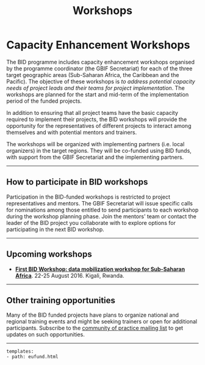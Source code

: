 ﻿---
title: Workshops
description:  Description.
category: Community
subCategory: Workshops
image: /images/Zebras_Cropped.jpg
imageTitle: Zebras. By Marieke Kuijpers via freeimages.com. Freeimages content license.
imageLink: http://www.freeimages.com/photo/zebra-in-black-white-1381687
---
# Capacity Enhancement Workshops

The BID programme includes capacity enhancement workshops organised by the programme coordinator (the GBIF Secretariat) for each of the three target geographic areas (Sub-Saharan Africa, the Caribbean and the Pacific). The objective of these workshops is *to address potential capacity needs of project leads and their teams for project implementation*. The workshops are planned for the start and mid-term of the implementation period of the funded projects.

In addition to ensuring that all project teams have the basic capacity required to implement their projects, the BID workshops will  provide the opportunity for the representatives of different projects to interact among themselves and with potential mentors and trainers.

The workshops will be organized with implementing partners (i.e. local organizers) in the target regions. They will be co-funded using BID funds, with support from the GBIF Secretariat and the implementing partners. 

-----------

## How to participate in BID workshops

Participation in the BID-funded workshops is restricted to project representatives and mentors. The GBIF Secretariat will issue specific calls for nominations among those entitled to send participants to each workshop during the workshop planning phase. Join the mentors' team or contact the leader of the BID project you collaborate with to explore options for participating in the next BID workshop. 

-----------
## Upcoming workshops

 - [**First BID Workshop: data mobilization workshop for Sub-Saharan Africa**](http://www.gbif.org/event/82794). 22-25 August 2016. Kigali, Rwanda. 

-----------

## Other training opportunities

Many of the BID funded projects have plans to organize national and regional training events and might be seeking trainers or open for additional participants. Subscribe to the [community of practice mailing list](/community/forum/) to get updates on such opportunities.

-----------

```styledYaml
templates:
- path: eufund.html
```
